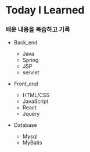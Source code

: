# Today I Learned


### 배운 내용을 복습하고 기록

- Back_end
  - Java
  - Spring
  - JSP
  - servlet
  
- Front_end
  - HTML/CSS
  - JavaScript
  - React
  - Jquery
  
- Database
  - Mysql
  - MyBatis

